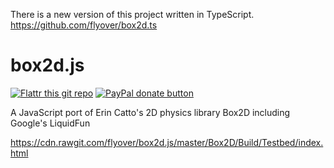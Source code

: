 There is a new version of this project written in TypeScript.  https://github.com/flyover/box2d.ts

box2d.js
========
[![Flattr this git repo](http://api.flattr.com/button/flattr-badge-large.png)](https://flattr.com/submit/auto?user_id=isaacburns&url=https://github.com/flyover/box2d.js&title=box2d.js&language=JavaScript&tags=github&category=software) [![PayPal donate button](https://www.paypalobjects.com/en_US/i/btn/btn_donate_SM.gif)](https://www.paypal.com/cgi-bin/webscr?cmd=_donations&business=H9KUEZTZHHTXQ&lc=US&item_name=box2d.js&currency_code=USD&bn=PP-DonationsBF:btn_donate_SM.gif:NonHosted "Donate to this project using Paypal")

A JavaScript port of Erin Catto's 2D physics library Box2D including Google's LiquidFun

https://cdn.rawgit.com/flyover/box2d.js/master/Box2D/Build/Testbed/index.html
